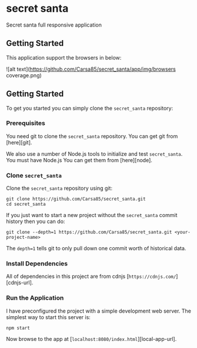 # secret santa
Secret santa full responsive application

## Getting Started

This application support the browsers in below:

![alt text](https://github.com/Carsa85/secret_santa/app/img/browsers coverage.png)

## Getting Started

To get you started you can simply clone the `secret_santa` repository:

### Prerequisites

You need git to clone the `secret_santa` repository. You can get git from [here][git].

We also use a number of Node.js tools to initialize and test `secret_santa`. You must have Node.js
You can get them from [here][node].

### Clone `secret_santa`

Clone the `secret_santa` repository using git:

```
git clone https://github.com/Carsa85/secret_santa.git
cd secret_santa
```

If you just want to start a new project without the `secret_santa` commit history then you can do:

```
git clone --depth=1 https://github.com/Carsa85/secret_santa.git <your-project-name>
```

The `depth=1` tells git to only pull down one commit worth of historical data.

### Install Dependencies

All of dependencies in this project are from cdnjs [`https://cdnjs.com/`][cdnjs-url].

### Run the Application

I have preconfigured the project with a simple development web server. The simplest way to start
this server is:

```
npm start
```

Now browse to the app at [`localhost:8080/index.html`][local-app-url].
